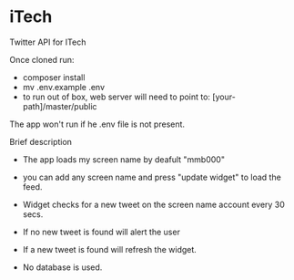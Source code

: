 # iTech
Twitter API for ITech


Once cloned run:

- composer install
- mv .env.example .env
- to run out of box, web server will need to point to: [your-path]/master/public

The app won't run if he .env file is not present.

Brief description

- The app loads my screen name by deafult "mmb000"

- you can add any screen name and press "update widget" to load the feed.

- Widget checks for a new tweet on the screen name account every 30 secs.

- If no new tweet is found will alert the user

- If a new tweet is found will refresh the widget.

- No database is used.
